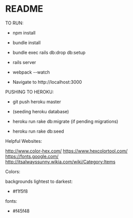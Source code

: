 # README

TO RUN:
* npm install
* bundle install
* bundle exec rails db:drop db:setup

* rails server
* webpack --watch

* Navigate to http://localhost:3000

PUSHING TO HEROKU:
* git push heroku master

* (seeding heroku database)
* heroku run rake db:migrate (if pending migrations)
* heroku run rake db:seed

Helpful Websites:

http://www.color-hex.com/
https://www.hexcolortool.com/
https://fonts.google.com/
http://itsalwayssunny.wikia.com/wiki/Category:Items

Colors:

backgrounds lightest to darkest:
* #f1f5f8

fonts:
* #f45f48
